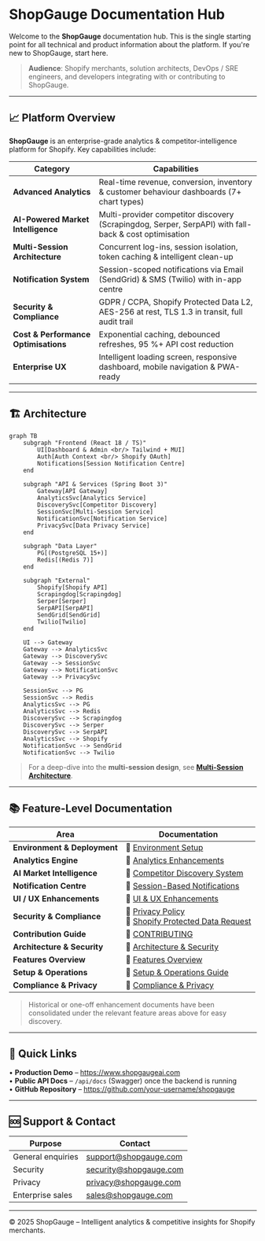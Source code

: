 # ShopGauge Documentation Hub

Welcome to the **ShopGauge** documentation hub. This is the single starting point for all technical and product
information about the platform. If you're new to ShopGauge, start here.

> **Audience**: Shopify merchants, solution architects, DevOps / SRE engineers, and developers integrating with or
> contributing to ShopGauge.

---

## 📈 Platform Overview

**ShopGauge** is an enterprise-grade analytics & competitor-intelligence platform for Shopify. Key capabilities include:

| Category | Capabilities |
|----------|--------------|
| **Advanced Analytics** | Real-time revenue, conversion, inventory & customer behaviour dashboards (7+ chart types) |
| **AI-Powered Market Intelligence** | Multi-provider competitor discovery (Scrapingdog, Serper, SerpAPI) with fall-back & cost optimisation |
| **Multi-Session Architecture** | Concurrent log-ins, session isolation, token caching & intelligent clean-up |
| **Notification System** | Session-scoped notifications via Email (SendGrid) & SMS (Twilio) with in-app centre |
| **Security & Compliance** | GDPR / CCPA, Shopify Protected Data L2, AES-256 at rest, TLS 1.3 in transit, full audit trail |
| **Cost & Performance Optimisations** | Exponential caching, debounced refreshes, 95 %+ API cost reduction |
| **Enterprise UX** | Intelligent loading screen, responsive dashboard, mobile navigation & PWA-ready |

---

## 🏗️ Architecture

```mermaid
graph TB
    subgraph "Frontend (React 18 / TS)"
        UI[Dashboard & Admin <br/> Tailwind + MUI]
        Auth[Auth Context <br/> Shopify OAuth]
        Notifications[Session Notification Centre]
    end

    subgraph "API & Services (Spring Boot 3)"
        Gateway[API Gateway]
        AnalyticsSvc[Analytics Service]
        DiscoverySvc[Competitor Discovery]
        SessionSvc[Multi-Session Service]
        NotificationSvc[Notification Service]
        PrivacySvc[Data Privacy Service]
    end

    subgraph "Data Layer"
        PG[(PostgreSQL 15+)]
        Redis[(Redis 7)]
    end

    subgraph "External"
        Shopify[Shopify API]
        Scrapingdog[Scrapingdog]
        Serper[Serper]
        SerpAPI[SerpAPI]
        SendGrid[SendGrid]
        Twilio[Twilio]
    end

    UI --> Gateway
    Gateway --> AnalyticsSvc
    Gateway --> DiscoverySvc
    Gateway --> SessionSvc
    Gateway --> NotificationSvc
    Gateway --> PrivacySvc

    SessionSvc --> PG
    SessionSvc --> Redis
    AnalyticsSvc --> PG
    AnalyticsSvc --> Redis
    DiscoverySvc --> Scrapingdog
    DiscoverySvc --> Serper
    DiscoverySvc --> SerpAPI
    AnalyticsSvc --> Shopify
    NotificationSvc --> SendGrid
    NotificationSvc --> Twilio
```

> For a deep-dive into the **multi-session design**, see **[Multi-Session Architecture](MULTI_SESSION_ARCHITECTURE.md)**.

---

## 📚 Feature-Level Documentation

| Area | Documentation |
|------|---------------|
| **Environment & Deployment** | 🔗 [Environment Setup](ENVIRONMENT_SETUP.md) |
| **Analytics Engine** | 🔗 [Analytics Enhancements](ANALYTICS_ENHANCEMENTS.md) |
| **AI Market Intelligence** | 🔗 [Competitor Discovery System](MULTI_SESSION_ARCHITECTURE.md#competitor-discovery) |
| **Notification Centre** | 🔗 [Session-Based Notifications](SESSION_BASED_NOTIFICATIONS.md) |
| **UI / UX Enhancements** | 🔗 [UI & UX Enhancements](UI_UX_ENHANCEMENTS.md) |
| **Security & Compliance** | 🔗 [Privacy Policy](PRIVACY_POLICY.md) <br/> 🔗 [Shopify Protected Data Request](SHOPIFY_PROTECTED_DATA_REQUEST.md) |
| **Contribution Guide** | 🔗 [CONTRIBUTING](CONTRIBUTING.md) |
| **Architecture & Security** | 🔗 [Architecture & Security](ARCHITECTURE_SECURITY.md) |
| **Features Overview** | 🔗 [Features Overview](FEATURES_OVERVIEW.md) |
| **Setup & Operations** | 🔗 [Setup & Operations Guide](SETUP_OPERATIONS.md) |
| **Compliance & Privacy** | 🔗 [Compliance & Privacy](COMPLIANCE_PRIVACY.md) |

> Historical or one-off enhancement documents have been consolidated under the relevant feature areas above for easy
> discovery.

---

## 🚀 Quick Links

• **Production Demo** – <https://www.shopgaugeai.com>  
• **Public API Docs** – `/api/docs` (Swagger) once the backend is running  
• **GitHub Repository** – <https://github.com/your-username/shopgauge>

---

## 🆘 Support & Contact

| Purpose | Contact |
|---------|---------|
| General enquiries | support@shopgauge.com |
| Security | security@shopgauge.com |
| Privacy | privacy@shopgauge.com |
| Enterprise sales | sales@shopgauge.com |

---

© 2025 ShopGauge – Intelligent analytics & competitive insights for Shopify merchants. 